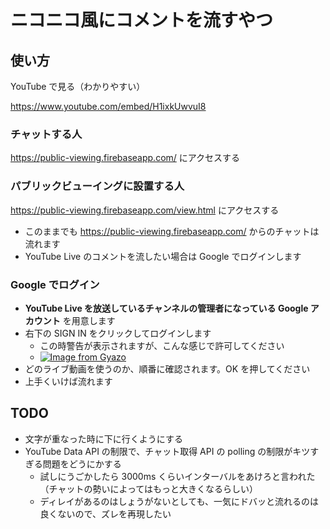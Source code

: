 # ニコニコ風にコメントを流すやつ

## 使い方

YouTube で見る（わかりやすい）

https://www.youtube.com/embed/H1ixkUwvuI8

### チャットする人

https://public-viewing.firebaseapp.com/ にアクセスする

### パブリックビューイングに設置する人

https://public-viewing.firebaseapp.com/view.html にアクセスする

- このままでも https://public-viewing.firebaseapp.com/ からのチャットは流れます
- YouTube Live のコメントを流したい場合は Google でログインします

### Google でログイン

- **YouTube Live を放送しているチャンネルの管理者になっている Google アカウント** を用意します
- 右下の SIGN IN をクリックしてログインします
  - この時警告が表示されますが、こんな感じで許可してください
  - [![Image from Gyazo](https://i.gyazo.com/26d2bc7dd63d00138810861edf6cc232.gif)](https://gyazo.com/26d2bc7dd63d00138810861edf6cc232)
- どのライブ動画を使うのか、順番に確認されます。OK を押してください
- 上手くいけば流れます

## TODO

- 文字が重なった時に下に行くようにする
- YouTube Data API の制限で、チャット取得 API の polling の制限がキツすぎる問題をどうにかする
  - 試しにうごかしたら 3000ms くらいインターバルをあけろと言われた（チャットの勢いによってはもっと大きくなるらしい）
  - ディレイがあるのはしょうがないとしても、一気にドバッと流れるのは良くないので、ズレを再現したい
